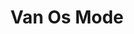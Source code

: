 ---
address: Langestraat 91
title: Van Os Mode
city: Amersfoort
zip: 3811 AD
country: Netherlands
lat: 52.156135
lng: 5.390696
phone: 033 4637463
email: vanosamersfoort@hotmail.com
url: 
---